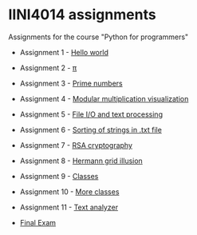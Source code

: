 # IINI4014 assignments
Assignments for the course "Python for programmers"

* Assignment 1 - [Hello world](/assignment_1/assignment_1.py)

* Assignment 2 - [π](/assignment_2/assignment_2.py)

* Assignment 3 - [Prime numbers](/assignment_3/assignment_3.py)

* Assignment 4 - [Modular multiplication visualization](/assignment_4/assignment_4.py)

* Assignment 5 - [File I/O and text processing](/assignment_5/assignment_5.py)

* Assignment 6 - [Sorting of strings in .txt file](/assignment_6/assignment_6.py)

* Assignment 7 - [RSA cryptography](/assignment_7/decrypt.py)

* Assignment 8 - [Hermann grid illusion](/assignment_8/assignment_8.py)

* Assignment 9 - [Classes](/assignment_9/dice.py)

* Assignment 10 - [More classes](/assignment_10/assignment_10.py)

* Assignment 11 - [Text analyzer](/assignment_11/TextAnalyzer.py)

* [Final Exam](/exam/Main.py)
